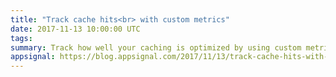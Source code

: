 ```yaml
---
title: "Track cache hits<br> with custom metrics"
date: 2017-11-13 10:00:00 UTC
tags:
summary: Track how well your caching is optimized by using custom metrics.
appsignal: https://blog.appsignal.com/2017/11/13/track-cache-hits-with-custom-metrics.html
---
```

